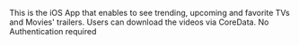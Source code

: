 This is the iOS App that enables to see trending, upcoming and favorite TVs and Movies' trailers. Users can download the videos via CoreData. No Authentication required
